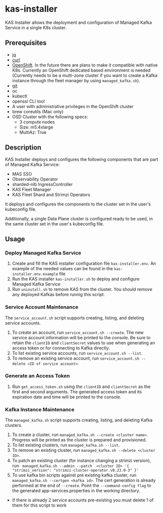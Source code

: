 # kas-installer

KAS Installer allows the deployment and configuration of Managed Kafka Service
in a single K8s cluster.

## Prerequisites
* [jq][jq]
* [curl][curl]
* [OpenShift][openshift]. In the future there are plans to make it compatible
  with native K8s. Currently an OpenShift dedicated based environment is needed
  (Currently needs to be a multi-zone cluster if you want to create a Kafka
  instance through the fleet manager by using `managed_kafka.sh`). 
* [git][git_tool]
* oc
* kubectl
* openssl CLI tool
* A user with administrative privileges in the OpenShift cluster
* brew coreutils (Mac only)
* OSD Cluster with the following specs:
   * 3 compute nodes
   * Size: m5.4xlarge
   * MultiAz: True 


## Description

KAS Installer deploys and configures the following components that are part of
Managed Kafka Service:
* MAS SSO
* Observability Operator
* sharded-nlb IngressController
* KAS Fleet Manager
* KAS Fleet Shard and Strimzi Operators

It deploys and configures the components to the cluster set in
the user's kubeconfig file.

Additionally, a single Data Plane cluster is configured ready to be used, in the
same cluster set in the user's kubeconfig file.

## Usage

### Deploy Managed Kafka Service
1. Create and fill the KAS installer configuration file `kas-installer.env`. An
   example of the needed values can be found in the `kas-installer.env.example`
   file
1. Run the KAS installer `kas-installer.sh` to deploy and configure Managed
   Kafka Service
1. Run `uninstall.sh` to remove KAS from the cluster.  You should remove any deployed Kafkas before runnig this script.
### Service Account Maintenance

The `service_account.sh` script supports creating, listing, and deleting service accounts.

1. To create an account, run `service_account.sh --create`. The new service account information will be printed to the console. Be sure to retain the `clientID` and `clientSecret` values to use when generating an access token or for connecting to Kafka directly.
1. To list existing service accounts, run `service_account.sh --list`.
1. To remove an existing service account, run `service_account.sh --delete <ID of service account>`.

### Generate an Access Token
1. Run `get_access_token.sh` using the `clientID` and `clientSecret` as the first and second arguments. The generated access token and its expiration date and time will be printed to the console.

### Kafka Instance Maintenance

The `managed_kafka.sh` script supports creating, listing, and deleting Kafka clusters.

1. To create a cluster, run `managed_kafka.sh --create <cluster name>`. Progress will be printed as the cluster is prepared and provisioned.
1. To list existing clusters, run `managed_kafka.sh --list`.
1. To remove an existing cluster, run `managed_kafka.sh --delete <cluster ID>`.
1. To patch an existing cluster (for instance changing a strimzi version), run ` managed_kafka.sh --admin --patch  <cluster ID> '{ "strimzi_version": "strimzi-cluster-operator.v0.23.0-3" }'`
1. To use kafka bin scripts against pre existing kafka cluster, run `managed_kafka.sh --certgen <kafka id>`. The cert generation is already performed at the end of `--create`. Point the `--command-config flag` to the generated app-services.properties in the working directory.
* If there is already 2 service accounts pre-existing you must delete 1 of them for this script to work

[git_tool]:https://git-scm.com/downloads
[jq]:https://stedolan.github.io/jq/
[openshift]:https://www.openshift.com/
[curl]:https://curl.se/
